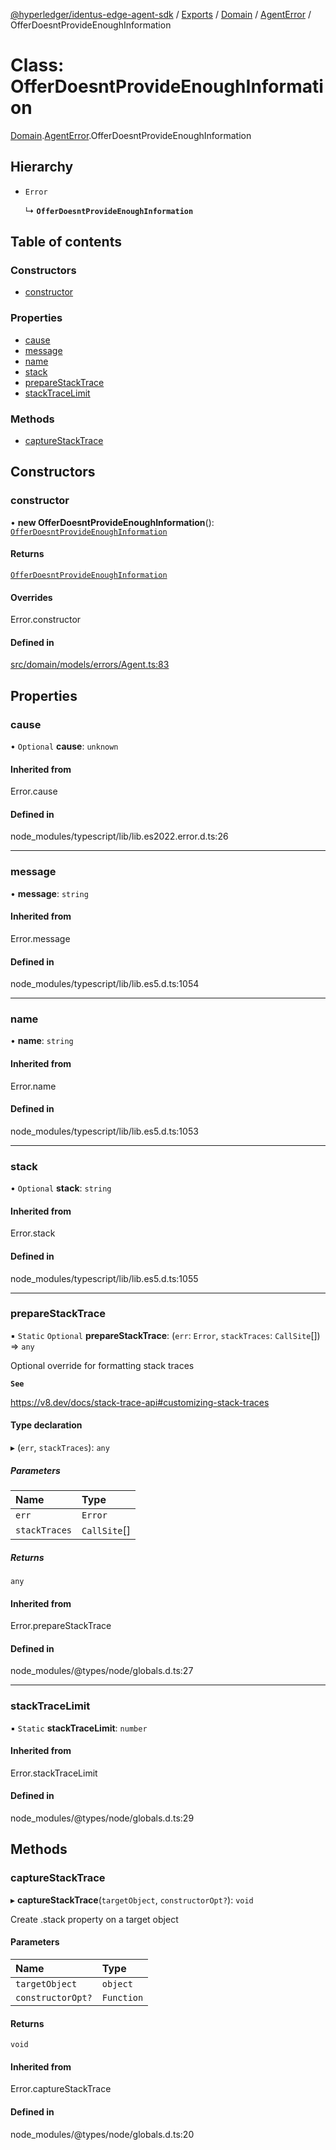 [@hyperledger/identus-edge-agent-sdk](../README.md) / [Exports](../modules.md) / [Domain](../modules/Domain.md) / [AgentError](../modules/Domain.AgentError.md) / OfferDoesntProvideEnoughInformation

# Class: OfferDoesntProvideEnoughInformation

[Domain](../modules/Domain.md).[AgentError](../modules/Domain.AgentError.md).OfferDoesntProvideEnoughInformation

## Hierarchy

- `Error`

  ↳ **`OfferDoesntProvideEnoughInformation`**

## Table of contents

### Constructors

- [constructor](Domain.AgentError.OfferDoesntProvideEnoughInformation.md#constructor)

### Properties

- [cause](Domain.AgentError.OfferDoesntProvideEnoughInformation.md#cause)
- [message](Domain.AgentError.OfferDoesntProvideEnoughInformation.md#message)
- [name](Domain.AgentError.OfferDoesntProvideEnoughInformation.md#name)
- [stack](Domain.AgentError.OfferDoesntProvideEnoughInformation.md#stack)
- [prepareStackTrace](Domain.AgentError.OfferDoesntProvideEnoughInformation.md#preparestacktrace)
- [stackTraceLimit](Domain.AgentError.OfferDoesntProvideEnoughInformation.md#stacktracelimit)

### Methods

- [captureStackTrace](Domain.AgentError.OfferDoesntProvideEnoughInformation.md#capturestacktrace)

## Constructors

### constructor

• **new OfferDoesntProvideEnoughInformation**(): [`OfferDoesntProvideEnoughInformation`](Domain.AgentError.OfferDoesntProvideEnoughInformation.md)

#### Returns

[`OfferDoesntProvideEnoughInformation`](Domain.AgentError.OfferDoesntProvideEnoughInformation.md)

#### Overrides

Error.constructor

#### Defined in

[src/domain/models/errors/Agent.ts:83](https://github.com/hyperledger/identus-edge-agent-sdk-ts/blob/7eadfa3c5dda4c81079844b2a47014b3c9b03dac/src/domain/models/errors/Agent.ts#L83)

## Properties

### cause

• `Optional` **cause**: `unknown`

#### Inherited from

Error.cause

#### Defined in

node_modules/typescript/lib/lib.es2022.error.d.ts:26

___

### message

• **message**: `string`

#### Inherited from

Error.message

#### Defined in

node_modules/typescript/lib/lib.es5.d.ts:1054

___

### name

• **name**: `string`

#### Inherited from

Error.name

#### Defined in

node_modules/typescript/lib/lib.es5.d.ts:1053

___

### stack

• `Optional` **stack**: `string`

#### Inherited from

Error.stack

#### Defined in

node_modules/typescript/lib/lib.es5.d.ts:1055

___

### prepareStackTrace

▪ `Static` `Optional` **prepareStackTrace**: (`err`: `Error`, `stackTraces`: `CallSite`[]) => `any`

Optional override for formatting stack traces

**`See`**

https://v8.dev/docs/stack-trace-api#customizing-stack-traces

#### Type declaration

▸ (`err`, `stackTraces`): `any`

##### Parameters

| Name | Type |
| :------ | :------ |
| `err` | `Error` |
| `stackTraces` | `CallSite`[] |

##### Returns

`any`

#### Inherited from

Error.prepareStackTrace

#### Defined in

node_modules/@types/node/globals.d.ts:27

___

### stackTraceLimit

▪ `Static` **stackTraceLimit**: `number`

#### Inherited from

Error.stackTraceLimit

#### Defined in

node_modules/@types/node/globals.d.ts:29

## Methods

### captureStackTrace

▸ **captureStackTrace**(`targetObject`, `constructorOpt?`): `void`

Create .stack property on a target object

#### Parameters

| Name | Type |
| :------ | :------ |
| `targetObject` | `object` |
| `constructorOpt?` | `Function` |

#### Returns

`void`

#### Inherited from

Error.captureStackTrace

#### Defined in

node_modules/@types/node/globals.d.ts:20
